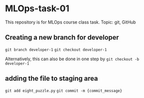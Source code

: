 # MLOps-task-01
This repository is for MLOps course class task. Topic: git, GitHub


## Creating a new branch for developer
`git branch developer-1`
`git checkout developer-1`

Alternatively, this can also be done in one step by `git checkout -b developer-1`

## adding the file to staging area
`git add eight_puzzle.py`
`git commit -m {commit_message}`
